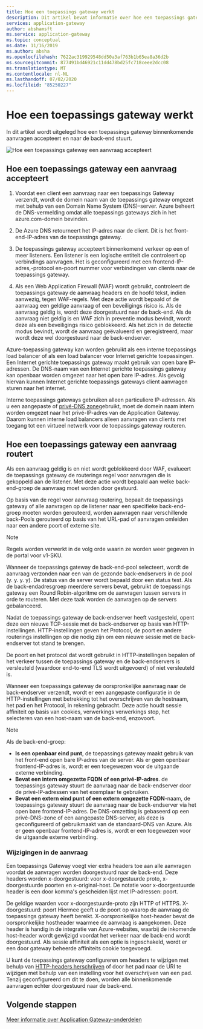 ```yaml
---
title: Hoe een toepassings gateway werkt
description: Dit artikel bevat informatie over hoe een toepassings gateway binnenkomende aanvragen accepteert en naar de back-end stuurt.
services: application-gateway
author: abshamsft
ms.service: application-gateway
ms.topic: conceptual
ms.date: 11/16/2019
ms.author: absha
ms.openlocfilehash: 7622ac319929548dd50a3af763b1b65ea8a36d2b
ms.sourcegitcommit: 877491bd46921c11dd478bd25fc718ceee2dcc08
ms.translationtype: MT
ms.contentlocale: nl-NL
ms.lasthandoff: 07/02/2020
ms.locfileid: "85250227"
---
```

# <a name="how-an-application-gateway-works"></a>Hoe een toepassings gateway werkt

In dit artikel wordt uitgelegd hoe een toepassings gateway binnenkomende aanvragen accepteert en naar de back-end stuurt.

![Hoe een toepassings gateway een aanvraag accepteert](./media/how-application-gateway-works/how-application-gateway-works.png)

## <a name="how-an-application-gateway-accepts-a-request"></a>Hoe een toepassings gateway een aanvraag accepteert

1. Voordat een client een aanvraag naar een toepassings Gateway verzendt, wordt de domein naam van de toepassings gateway omgezet met behulp van een Domain Name System (DNS)-server. Azure beheert de DNS-vermelding omdat alle toepassings gateways zich in het azure.com-domein bevinden.

2. De Azure DNS retourneert het IP-adres naar de client. Dit is het front-end-IP-adres van de toepassings gateway.

3. De toepassings gateway accepteert binnenkomend verkeer op een of meer listeners. Een listener is een logische entiteit die controleert op verbindings aanvragen. Het is geconfigureerd met een frontend-IP-adres,-protocol en-poort nummer voor verbindingen van clients naar de toepassings gateway.

4. Als een Web Application Firewall (WAF) wordt gebruikt, controleert de toepassings gateway de aanvraag headers en de hoofd tekst, indien aanwezig, tegen WAF-regels. Met deze actie wordt bepaald of de aanvraag een geldige aanvraag of een beveiligings risico is. Als de aanvraag geldig is, wordt deze doorgestuurd naar de back-end. Als de aanvraag niet geldig is en WAF zich in preventie modus bevindt, wordt deze als een beveiligings risico geblokkeerd. Als het zich in de detectie modus bevindt, wordt de aanvraag geëvalueerd en geregistreerd, maar wordt deze wel doorgestuurd naar de back-endserver.

Azure-toepassing gateway kan worden gebruikt als een interne toepassings load balancer of als een load balancer voor Internet gerichte toepassingen. Een Internet gerichte toepassings gateway maakt gebruik van open bare IP-adressen. De DNS-naam van een Internet gerichte toepassings gateway kan openbaar worden omgezet naar het open bare IP-adres. Als gevolg hiervan kunnen Internet gerichte toepassings gateways client aanvragen sturen naar het internet.

Interne toepassings gateways gebruiken alleen particuliere IP-adressen. Als u een aangepaste of [privé-DNS zone](https://docs.microsoft.com/azure/dns/private-dns-overview)gebruikt, moet de domein naam intern worden omgezet naar het privé-IP-adres van de Application Gateway. Daarom kunnen interne load balancers alleen aanvragen van clients met toegang tot een virtueel netwerk voor de toepassings gateway routeren.

## <a name="how-an-application-gateway-routes-a-request"></a>Hoe een toepassings gateway een aanvraag routert

Als een aanvraag geldig is en niet wordt geblokkeerd door WAF, evalueert de toepassings gateway de routerings regel voor aanvragen die is gekoppeld aan de listener. Met deze actie wordt bepaald aan welke back-end-groep de aanvraag moet worden door gestuurd.

Op basis van de regel voor aanvraag routering, bepaalt de toepassings gateway of alle aanvragen op de listener naar een specifieke back-end-groep moeten worden gerouteerd, worden aanvragen naar verschillende back-Pools gerouteerd op basis van het URL-pad of aanvragen omleiden naar een andere poort of externe site.
>[!NOTE]
>Regels worden verwerkt in de volg orde waarin ze worden weer gegeven in de portal voor v1-SKU. 

Wanneer de toepassings gateway de back-end-pool selecteert, wordt de aanvraag verzonden naar een van de gezonde back-endservers in de pool (y. y. y. y). De status van de server wordt bepaald door een status test. Als de back-endadresgroep meerdere servers bevat, gebruikt de toepassings gateway een Round Robin-algoritme om de aanvragen tussen servers in orde te routeren. Met deze taak worden de aanvragen op de servers gebalanceerd.

Nadat de toepassings gateway de back-endserver heeft vastgesteld, opent deze een nieuwe TCP-sessie met de back-endserver op basis van HTTP-instellingen. HTTP-instellingen geven het Protocol, de poort en andere routerings instellingen op die nodig zijn om een nieuwe sessie met de back-endserver tot stand te brengen.

De poort en het protocol dat wordt gebruikt in HTTP-instellingen bepalen of het verkeer tussen de toepassings gateway en de back-endservers is versleuteld (waardoor end-to-end TLS wordt uitgevoerd) of niet versleuteld is.

Wanneer een toepassings gateway de oorspronkelijke aanvraag naar de back-endserver verzendt, wordt er een aangepaste configuratie in de HTTP-instellingen met betrekking tot het overschrijven van de hostnaam, het pad en het Protocol, in rekening gebracht. Deze actie houdt sessie affiniteit op basis van cookies, verwerkings verwerkings stop, het selecteren van een host-naam van de back-end, enzovoort.

 >[!NOTE]
>Als de back-end-groep:
> - **Is een openbaar eind punt**, de toepassings gateway maakt gebruik van het front-end open bare IP-adres van de server. Als er geen openbaar frontend-IP-adres is, wordt er een toegewezen voor de uitgaande externe verbinding.
> - **Bevat een intern omgezette FQDN of een privé-IP-adres**. de toepassings gateway stuurt de aanvraag naar de back-endserver door de privé-IP-adressen van het exemplaar te gebruiken.
> - **Bevat een extern eind punt of een extern omgezette FQDN**-naam, de toepassings gateway stuurt de aanvraag naar de back-endserver via het open bare frontend-IP-adres. De DNS-omzetting is gebaseerd op een privé-DNS-zone of een aangepaste DNS-server, als deze is geconfigureerd of gebruikmaakt van de standaard-DNS van Azure. Als er geen openbaar frontend-IP-adres is, wordt er een toegewezen voor de uitgaande externe verbinding.

### <a name="modifications-to-the-request"></a>Wijzigingen in de aanvraag

Een toepassings Gateway voegt vier extra headers toe aan alle aanvragen voordat de aanvragen worden doorgestuurd naar de back-end. Deze headers worden x-doorgestuurd: voor x-doorgestuurde proto, x-doorgestuurde poorten en x-original-host. De notatie voor x-doorgestuurde header is een door komma's gescheiden lijst met IP-adressen: poort.

De geldige waarden voor x-doorgestuurde-proto zijn HTTP of HTTPS. X-doorgestuurd: poort Hiermee geeft u de poort op waarop de aanvraag de toepassings gateway heeft bereikt. X-oorspronkelijke host-header bevat de oorspronkelijke hostheader waarmee de aanvraag is aangekomen. Deze header is handig in de integratie van Azure-websites, waarbij de inkomende host-header wordt gewijzigd voordat het verkeer naar de back-end wordt doorgestuurd. Als sessie affiniteit als een optie is ingeschakeld, wordt er een door gateway beheerde affiniteits cookie toegevoegd.

U kunt de toepassings gateway configureren om headers te wijzigen met behulp van [HTTP-headers herschrijven](https://docs.microsoft.com/azure/application-gateway/rewrite-http-headers) of door het pad naar de URI te wijzigen met behulp van een instelling voor het overschrijven van een pad. Tenzij geconfigureerd om dit te doen, worden alle binnenkomende aanvragen echter doorgestuurd naar de back-end.

## <a name="next-steps"></a>Volgende stappen

[Meer informatie over Application Gateway-onderdelen](application-gateway-components.md)
